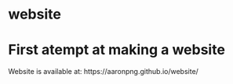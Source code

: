 # website
<h1>First atempt at making a website</h1>
<p2>Website is available at: https://aaronpng.github.io/website/ </p2>
